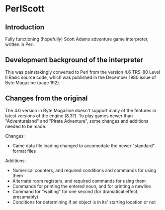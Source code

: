 # PerlScott
## Introduction
Fully functioning (hopefully) Scott Adams adventure game interpreter, written in Perl.
## Development background of the interpreter
This was painstakingly converted to Perl from the version 4.6 TRS-80 Level II Basic source code, which was published in the December 1980 issue of Byte Magazine (page 192). 
## Changes from the original
The 4.6 version in Byte Magazine doesn't support many of the features in latest versions of the engine (8.3?). To play games newer than "Adventureland" and "Pirate Adventure", some changes and additions needed to be made.

Changes:
- Game data file loading changed to accomodate the newer "standard" format files

Additions:
- Numerical counters, and required conditions and commands for using them
- Alternate room registers, and required commands for using them
- Commands for printing the entered noun, and for printing a newline
- Command for "waiting" for one second (for dramatical effect, presumably)
- Conditions for determining if an object is in its' starting location or not
